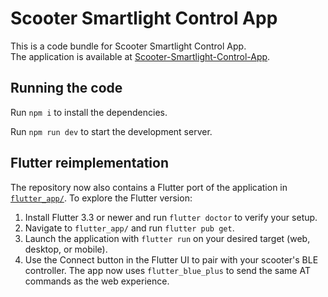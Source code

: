 
  # Scooter Smartlight Control App

  This is a code bundle for Scooter Smartlight Control App. <br>
  The application is available at [Scooter-Smartlight-Control-App](https://i-ab.vercel.app/).

## Running the code

Run `npm i` to install the dependencies.

Run `npm run dev` to start the development server.

## Flutter reimplementation

The repository now also contains a Flutter port of the application in [`flutter_app/`](flutter_app/). To explore the Flutter version:

1. Install Flutter 3.3 or newer and run `flutter doctor` to verify your setup.
2. Navigate to `flutter_app/` and run `flutter pub get`.
3. Launch the application with `flutter run` on your desired target (web, desktop, or mobile).
4. Use the Connect button in the Flutter UI to pair with your scooter's BLE controller. The app now uses `flutter_blue_plus` to send the same AT commands as the web experience.
  
